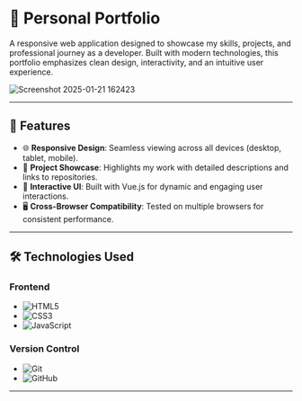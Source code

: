 # 🌟 Personal Portfolio

A responsive web application designed to showcase my skills, projects, and professional journey as a developer. Built with modern technologies, this portfolio emphasizes clean design, interactivity, and an intuitive user experience.  

![Screenshot 2025-01-21 162423](https://github.com/user-attachments/assets/b8d01ff3-dc81-4da1-89e6-ad11f52784d0)

 
---

## 🚀 Features  
- 🌐 **Responsive Design**: Seamless viewing across all devices (desktop, tablet, mobile).  
- 💼 **Project Showcase**: Highlights my work with detailed descriptions and links to repositories.  
- 🎨 **Interactive UI**: Built with Vue.js for dynamic and engaging user interactions.  
- 🖥️ **Cross-Browser Compatibility**: Tested on multiple browsers for consistent performance.  

---

## 🛠️ Technologies Used  
### Frontend  
- ![HTML5](https://img.shields.io/badge/HTML5-E34F26?style=flat-square&logo=html5&logoColor=white)  
- ![CSS3](https://img.shields.io/badge/CSS3-1572B6?style=flat-square&logo=css3&logoColor=white)  
- ![JavaScript](https://img.shields.io/badge/JavaScript-F7DF1E?style=flat-square&logo=javascript&logoColor=black)  

### Version Control  
- ![Git](https://img.shields.io/badge/Git-F05032?style=flat-square&logo=git&logoColor=white)  
- ![GitHub](https://img.shields.io/badge/GitHub-181717?style=flat-square&logo=github&logoColor=white)  

---
   
